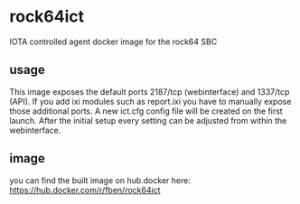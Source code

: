 # rock64ict
IOTA controlled agent docker image for the rock64 SBC

## usage
This image exposes the default ports 2187/tcp (webinterface) and 1337/tcp (API). If you add ixi modules such as report.ixi you have to manually expose those additional ports. A new ict.cfg config file will be created on the first launch. After the initial setup every setting can be adjusted from within the webinterface.

## image
you can find the built image on hub.docker here: https://hub.docker.com/r/fben/rock64ict
